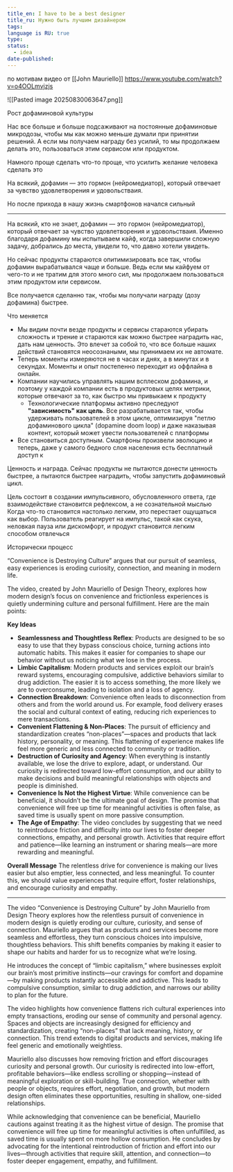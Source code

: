 ```yaml
---
title_en: I have to be a best designer
title_ru: Нужно быть лучшим дизайнером
tags: 
language is RU: true
type: 
status:
  - idea
date-published:
---
```


по мотивам видео от [[John Mauriello]]  https://www.youtube.com/watch?v=o4OOLmvjzjs

![[Pasted image 20250830063647.png]]

Рост дофаминовой культуры

Нас все больше и больше подсаживают на постоянные дофаминовые микродозы, чтобы мы как можно меньше думали при принятии решений. А если мы получаем награду без усилий, то мы продолжаем делать это, пользоваться этим сервисом или продуктом. 

Намного проще сделать что-то проще, что усилить желание человека сделать это

На всякий, дофамин — это гормон (нейромедиатор), который отвечает за чувство удовлетворения и удовольстваия. 

Но после прихода в нашу жизнь смартфонов начался сильный 



---

На всякий, кто не знает, дофамин — это гормон (нейромедиатор), который отвечает за чувство удовлетворения и удовольстваия. Именно благодаря дофамину мы испытываем кайф, когда завершили сложную задачу, добрались до места, увидели то, что давно хотели увидеть. 

Но сейчас продукты стараются опитимизировать все так, чтобы дофамин вырабатывался чаще и больше. Ведь если мы кайфуем от чего-то и не тратим для этого много сил, мы продолжаем пользоваться этим продуктом или сервисом. 

Все получается сделанно так, чтобы мы получали награду (дозу дофамина) быстрее. 

Что меняется 
- Мы видим почти везде продукты и сервисы стараются убирать сложность и трение и стараются как можно быстрее наградить нас, дать нам ценность. Это влечет за собой то, что все больше наших действий становятся неосознаными, мы принимаем их не автомате.
- Теперь моменты измеряются не в часах и днях, а в минутах и в секундах. Моменты и опыт постепенно переходит из оффлайна в онлайн. 
- Компании научились управлять нашим всплеском дофамина, и поэтому у каждой компании есть в продуктовых целях метрики, которые отвечают за то, как быстро мы привыкаем к продукту 
	- Технологические платформы активно преследуют **"зависимость" как цель**. Все разрабатывается так, чтобы удерживать пользователей в этом цикле, оптимизируя "петлю дофаминового цикла" (dopamine doom loop) и даже наказывая контент, который может увести пользователей с платформы
- Все становиться доступным. Смартфоны произвели эволюцию и теперь, даже у самого бедного слоя населения есть бесплатный доступ к 

Ценность и награда. 
Сейчас продукты не пытаются донести ценность быстрее, а пытаются быстрее наградить, чтобы запустить дофаминовый цикл. 

Цель состоит в создании импульсивного, обусловленного ответа, где взаимодействие становится рефлексом, а не сознательной мыслью
Когда что-то становится настолько легким, это перестает ощущаться как выбор. Пользователь реагирует на импульс, такой как скука, неловкая пауза или дискомфорт, и продукт становится легким способом отвлечься



Исторически процесс 


“Convenience is Destroying Culture” argues that our pursuit of seamless, easy experiences is eroding curiosity, connection, and meaning in modern life.


The video, created by John Mauriello of Design Theory, explores how modern design’s focus on convenience and frictionless experiences is quietly undermining culture and personal fulfillment. Here are the main points:


**Key Ideas**
- **Seamlessness and Thoughtless Reflex**: Products are designed to be so easy to use that they bypass conscious choice, turning actions into automatic habits. This makes it easier for companies to shape our behavior without us noticing what we lose in the process. 
- **Limbic Capitalism**: Modern products and services exploit our brain’s reward systems, encouraging compulsive, addictive behaviors similar to drug addiction. The easier it is to access something, the more likely we are to overconsume, leading to isolation and a loss of agency. 
- **Connection Breakdown**: Convenience often leads to disconnection from others and from the world around us. For example, food delivery erases the social and cultural context of eating, reducing rich experiences to mere transactions. 
- **Convenient Flattening & Non-Places**: The pursuit of efficiency and standardization creates “non-places”—spaces and products that lack history, personality, or meaning. This flattening of experience makes life feel more generic and less connected to community or tradition.  
- **Destruction of Curiosity and Agency**: When ever[]()ything is instantly available, we lose the drive to explore, adapt, or understand. Our curiosity is redirected toward low-effort consumption, and our ability to make decisions and build meaningful relationships with objects and people is diminished.  
- **Convenience Is Not the Highest Virtue**: While convenience can be beneficial, it shouldn’t be the ultimate goal of design. The promise that convenience will free up time for meaningful activities is often false, as saved time is usually spent on more passive consumption. 
- **The Age of Empathy**: The video concludes by suggesting that we need to reintroduce friction and difficulty into our lives to foster deeper connections, empathy, and personal growth. Activities that require effort and patience—like learning an instrument or sharing meals—are more rewarding and meaningful. 

  

**Overall Message**
The relentless drive for convenience is making our lives easier but also emptier, less connected, and less meaningful. To counter this, we should value experiences that require effort, foster relationships, and encourage curiosity and empathy.

---

The video “Convenience is Destroying Culture” by John Mauriello from Design Theory explores how the relentless pursuit of convenience in modern design is quietly eroding our culture, curiosity, and sense of connection. Mauriello argues that as products and services become more seamless and effortless, they turn conscious choices into impulsive, thoughtless behaviors. This shift benefits companies by making it easier to shape our habits and harder for us to recognize what we’re losing.

He introduces the concept of “limbic capitalism,” where businesses exploit our brain’s most primitive instincts—our cravings for comfort and dopamine—by making products instantly accessible and addictive. This leads to compulsive consumption, similar to drug addiction, and narrows our ability to plan for the future.

The video highlights how convenience flattens rich cultural experiences into empty transactions, eroding our sense of community and personal agency. Spaces and objects are increasingly designed for efficiency and standardization, creating “non-places” that lack meaning, history, or connection. This trend extends to digital products and services, making life feel generic and emotionally weightless.

Mauriello also discusses how removing friction and effort discourages curiosity and personal growth. Our curiosity is redirected into low-effort, profitable behaviors—like endless scrolling or shopping—instead of meaningful exploration or skill-building. True connection, whether with people or objects, requires effort, negotiation, and growth, but modern design often eliminates these opportunities, resulting in shallow, one-sided relationships.

While acknowledging that convenience can be beneficial, Mauriello cautions against treating it as the highest virtue of design. The promise that convenience will free up time for meaningful activities is often unfulfilled, as saved time is usually spent on more hollow consumption. He concludes by advocating for the intentional reintroduction of friction and effort into our lives—through activities that require skill, attention, and connection—to foster deeper engagement, empathy, and fulfillment.
